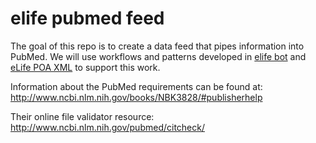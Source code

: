 # elife pubmed feed

The goal of this repo is to create a data feed that pipes information into
PubMed. We will use workflows
and patterns developed in [elife bot](https://github.com/elifesciences/elife-bot)
and [eLife POA XML](https://github.com/elifesciences/elife-poa-xml-generation) to
support this work.  

Information about the PubMed requirements can be found at:
http://www.ncbi.nlm.nih.gov/books/NBK3828/#publisherhelp

Their online file validator resource:
http://www.ncbi.nlm.nih.gov/pubmed/citcheck/
